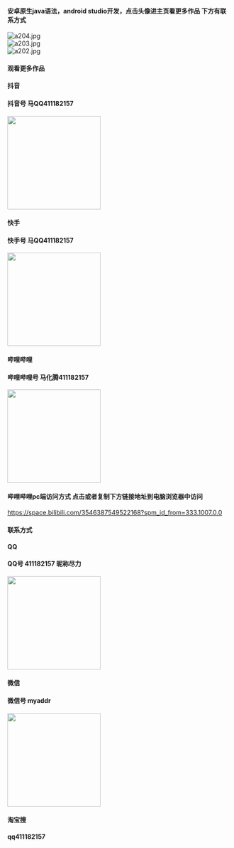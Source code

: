 #### 安卓原生java语法，android studio开发，点击头像进主页看更多作品 下方有联系方式

 <img src='https://img.alicdn.com/imgextra/i4/1658540494/O1CN01pZKDyI1FWIbt54wQO_!!1658540494.jpg' alt='a204.jpg' /></br> 
 <img src='https://img.alicdn.com/imgextra/i4/1658540494/O1CN01K18ikC1FWIbpJJGYC_!!1658540494.jpg' alt='a203.jpg' /></br> 
 <img src='https://img.alicdn.com/imgextra/i4/1658540494/O1CN01wMqKPA1FWIbpJHO7f_!!1658540494.jpg' alt='a202.jpg' /></br>

#### 观看更多作品

#### 抖音
#### 抖音号  马QQ411182157
<img src="https://gitee.com/QQ411182157/mingpian/raw/master/douyin.png" width="210px">

#### 快手
#### 快手号  马QQ411182157

<img src="https://gitee.com/QQ411182157/mingpian/raw/master/kuaishou.jpg" width="210px">

#### 哔哩哔哩
#### 哔哩哔哩号  马化腾411182157

<img src="https://gitee.com/QQ411182157/mingpian/raw/master/bili.png" width="210px">

#### 哔哩哔哩pc端访问方式 点击或者复制下方链接地址到电脑浏览器中访问

https://space.bilibili.com/3546387549522168?spm_id_from=333.1007.0.0


#### 联系方式
#### QQ
#### QQ号 411182157 昵称尽力

<img src="https://gitee.com/QQ411182157/mingpian/raw/master/qq.jpg" width="210px">

#### 微信
#### 微信号 myaddr

<img src="https://gitee.com/QQ411182157/mingpian/raw/master/weixin.png" width="210px">

#### 淘宝搜
#### qq411182157

